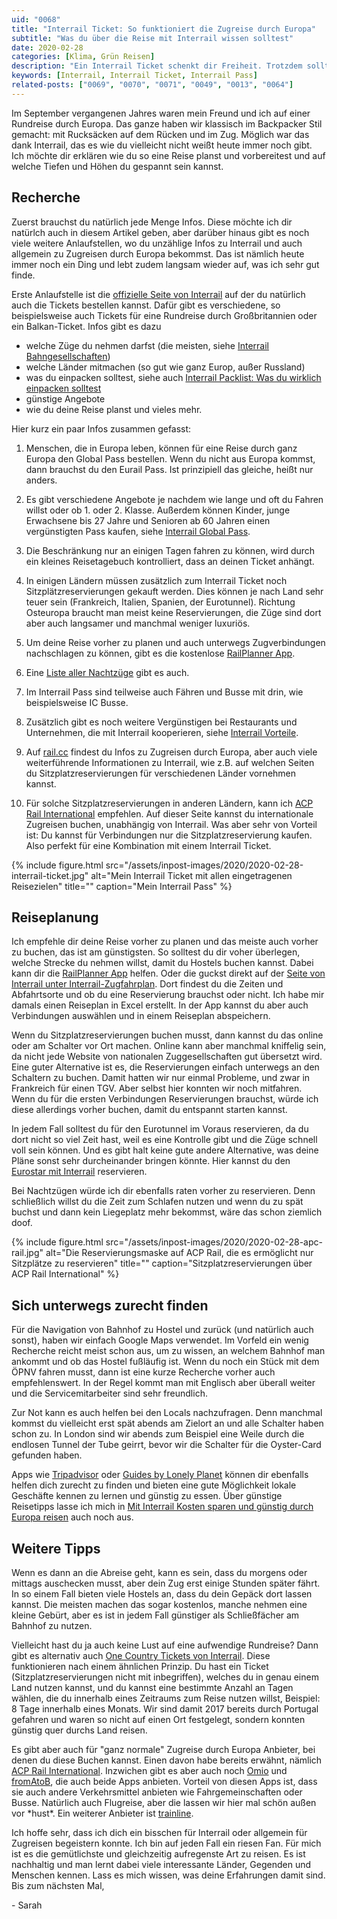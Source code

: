 ```yaml
---
uid: "0068"
title: "Interrail Ticket: So funktioniert die Zugreise durch Europa"
subtitle: "Was du über die Reise mit Interrail wissen solltest"
date: 2020-02-28
categories: [Klima, Grün Reisen]
description: "Ein Interrail Ticket schenkt dir Freiheit. Trotzdem solltest du einges beachten bevor du losfährst. Tipps für die Reise mit Interrail Pass."
keywords: [Interrail, Interrail Ticket, Interrail Pass]
related-posts: ["0069", "0070", "0071", "0049", "0013", "0064"]
---
```

Im September vergangenen Jahres waren mein Freund und ich auf einer Rundreise durch Europa. Das ganze haben wir klassisch im Backpacker Stil gemacht: mit Rucksäcken auf dem Rücken und im Zug. Möglich war das dank Interrail, das es wie du vielleicht nicht weißt heute immer noch gibt. Ich möchte dir erklären wie du so eine Reise planst und vorbereitest und auf welche Tiefen und Höhen du gespannt sein kannst.

## Recherche
Zuerst brauchst du natürlich jede Menge Infos. Diese möchte ich dir natürlch auch in diesem Artikel geben, aber darüber hinaus gibt es noch viele weitere Anlaufstellen, wo du unzählige Infos zu Interrail und auch allgemein zu Zugreisen durch Europa bekommst. Das ist nämlich heute immer noch ein Ding und lebt zudem langsam wieder auf, was ich sehr gut finde.

Erste Anlaufstelle ist die [offizielle Seite von Interrail](https://www.interrail.eu/de) auf der du natürlich auch die Tickets bestellen kannst. Dafür gibt es verschiedene, so beispielsweise auch Tickets für eine Rundreise durch Großbritannien oder ein Balkan-Ticket. Infos gibt es dazu
- welche Züge du nehmen darfst (die meisten, siehe [Interrail Bahngesellschaften](https://www.interrail.eu/de/reise-planen/zuege-europa/bahngesellschaften))
- welche Länder mitmachen (so gut wie ganz Europ, außer Russland)
- was du einpacken solltest, siehe auch [Interrail Packlist: Was du wirklich einpacken solltest](/blog/interrail-pack-liste/)
- günstige Angebote
- wie du deine Reise planst
und vieles mehr.

Hier kurz ein paar Infos zusammen gefasst:

1. Menschen, die in Europa leben, können für eine Reise durch ganz Europa den Global Pass bestellen. Wenn du nicht aus Europa kommst, dann brauchst du den Eurail Pass. Ist prinzipiell das gleiche, heißt nur anders.

2. Es gibt verschiedene Angebote je nachdem wie lange und oft du Fahren willst oder ob 1. oder 2. Klasse. Außerdem können Kinder, junge Erwachsene bis 27 Jahre und Senioren ab 60 Jahren einen vergünstigten Pass kaufen, siehe [Interrail Global Pass](https://www.interrail.eu/de/interrailpaesse/global-pass).

3. Die Beschränkung nur an einigen Tagen fahren zu können, wird durch ein kleines Reisetagebuch kontrolliert, dass an deinen Ticket anhängt.

4. In einigen Ländern müssen zusätzlich zum Interrail Ticket noch Sitzplätzreservierungen gekauft werden. Dies können je nach Land sehr teuer sein (Frankreich, Italien, Spanien, der Eurotunnel). Richtung Osteuropa braucht man meist keine Reservierungen, die Züge sind dort aber auch langsamer und manchmal weniger luxuriös.

5. Um deine Reise vorher zu planen und auch unterwegs Zugverbindungen nachschlagen zu können, gibt es die kostenlose [RailPlanner App](https://www.interrail.eu/de/reise-planen/bahnreisenplanerapp).

6. Eine [Liste aller Nachtzüge](https://www.interrail.eu/de/reise-planen/zuege-europa/nachtzuege) gibt es auch.

7. Im Interrail Pass sind teilweise auch Fähren und Busse mit drin, wie beispielsweise IC Busse.

8. Zusätzlich gibt es noch weitere Vergünstigen bei Restaurants und Unternehmen, die mit Interrail kooperieren, siehe [Interrail Vorteile](https://www.interrail.eu/de/interrailpaesse/zusaetzliche-vorteile-fuer-interrailreisende/gesamteuropaeische-vorteile).

9. Auf [rail.cc](https://rail.cc/de) findest du Infos zu Zugreisen durch Europa, aber auch viele weiterführende Informationen zu Interrail, wie z.B. auf welchen Seiten du Sitzplatzreservierungen für verschiedenen Länder vornehmen kannst.

10. Für solche Sitzplatzreservierungen in anderen Ländern, kann ich [ACP Rail International](https://shop.acprail.com) empfehlen. Auf dieser Seite kannst du internationale Zugreisen buchen, unabhängig von Interrail. Was aber sehr von Vorteil ist: Du kannst für Verbindungen nur die Sitzplatzreservierung kaufen. Also perfekt für eine Kombination mit einem Interrail Ticket.

{% include figure.html src="/assets/inpost-images/2020/2020-02-28-interrail-ticket.jpg" alt="Mein Interrail Ticket mit allen eingetragenen Reisezielen" title="" caption="Mein Interrail Pass" %}

## Reiseplanung
Ich empfehle dir deine Reise vorher zu planen und das meiste auch vorher zu buchen, das ist am günstigsten. So solltest du dir voher überlegen, welche Strecke du nehmen willst, damit du Hostels buchen kannst. Dabei kann dir die [RailPlanner App](https://www.interrail.eu/de/reise-planen/bahnreisenplanerapp) helfen. Oder die guckst direkt auf der [Seite von Interrail unter Interrail-Zugfahrplan](https://www.interrail.eu/en/plan-your-trip/interrail-timetable). Dort findest du die Zeiten und Abfahrtsorte und ob du eine Reservierung brauchst oder nicht. Ich habe mir damals einen Reiseplan in Excel erstellt. In der App kannst du aber auch Verbindungen auswählen und in einem Reiseplan abspeichern.

Wenn du Sitzplatzreservierungen buchen musst, dann kannst du das online oder am Schalter vor Ort machen. Online kann aber manchmal kniffelig sein, da nicht jede Website von nationalen Zuggesellschaften gut übersetzt wird. Eine guter Alternative ist es, die Reservierungen einfach unterwegs an den Schaltern zu buchen. Damit hatten wir nur einmal Probleme, und zwar in Frankreich für einen TGV. Aber selbst hier konnten wir noch mitfahren. Wenn du für die ersten Verbindungen Reservierungen brauchst, würde ich diese allerdings vorher buchen, damit du entspannt starten kannst.

In jedem Fall solltest du für den Eurotunnel im Voraus reservieren, da du dort nicht so viel Zeit hast, weil es eine Kontrolle gibt und die Züge schnell voll sein können. Und es gibt halt keine gute andere Alternative, was deine Pläne sonst sehr durcheinander bringen könnte. Hier kannst du den [Eurostar mit Interrail](https://www.eurostar.com/uk-en/deals/interrail) reservieren.

Bei Nachtzügen würde ich dir ebenfalls raten vorher zu reservieren. Denn schließlich willst du die Zeit zum Schlafen nutzen und wenn du zu spät buchst und dann kein Liegeplatz mehr bekommst, wäre das schon ziemlich doof.

{% include figure.html src="/assets/inpost-images/2020/2020-02-28-apc-rail.jpg" alt="Die Reservierungsmaske auf ACP Rail, die es ermöglicht nur Sitzplätze zu reservieren" title="" caption="Sitzplatzreservierungen über ACP Rail International" %}

## Sich unterwegs zurecht finden
Für die Navigation von Bahnhof zu Hostel und zurück (und natürlich auch sonst), haben wir einfach Google Maps verwendet. Im Vorfeld ein wenig Recherche reicht meist schon aus, um zu wissen, an welchem Bahnhof man ankommt und ob das Hostel fußläufig ist. Wenn du noch ein Stück mit dem ÖPNV fahren musst, dann ist eine kurze Recherche vorher auch empfehlenswert. In der Regel kommt man mit Englisch aber überall weiter und die Servicemitarbeiter sind sehr freundlich.

Zur Not kann es auch helfen bei den Locals nachzufragen. Denn manchmal kommst du vielleicht erst spät abends am Zielort an und alle Schalter haben schon zu. In London sind wir abends zum Beispiel eine Weile durch die endlosen Tunnel der Tube geirrt, bevor wir die Schalter für die Oyster-Card gefunden haben.

Apps wie [Tripadvisor](https://play.google.com/store/apps/details?id=com.tripadvisor.tripadvisor) oder [Guides by Lonely Planet](https://play.google.com/store/apps/details?id=com.lonelyplanet.guides) können dir ebenfalls helfen dich zurecht zu finden und bieten eine gute Möglichkeit lokale Geschäfte kennen zu lernen und günstig zu essen. Über günstige Reisetipps lasse ich mich in [Mit Interrail Kosten sparen und günstig durch Europa reisen](/blog/interrail-guenstig-reisen/) auch noch aus.

## Weitere Tipps
Wenn es dann an die Abreise geht, kann es sein, dass du morgens oder mittags auschecken musst, aber dein Zug erst einige Stunden später fährt. In so einem Fall bieten viele Hostels an, dass du dein Gepäck dort lassen kannst. Die meisten machen das sogar kostenlos, manche nehmen eine kleine Gebürt, aber es ist in jedem Fall günstiger als Schließfächer am Bahnhof zu nutzen.

Vielleicht hast du ja auch keine Lust auf eine aufwendige Rundreise? Dann gibt es alternativ auch [One Country Tickets von Interrail](https://www.interrail.eu/de/interrail-passes/one-country-pass). Diese funktionieren nach einem ähnlichen Prinzip. Du hast ein Ticket (Sitzplatzreservierungen nicht mit inbegriffen), welches du in genau einem Land nutzen kannst, und du kannst eine bestimmte Anzahl an Tagen wählen, die du innerhalb eines Zeitraums zum Reise nutzen willst, Beispiel: 8 Tage innerhalb eines Monats. Wir sind damit 2017 bereits durch Portugal gefahren und waren so nicht auf einen Ort festgelegt, sondern konnten günstig quer durchs Land reisen.

Es gibt aber auch für "ganz normale" Zugreise durch Europa Anbieter, bei denen du diese Buchen kannst. Einen davon habe bereits erwähnt, nämlich [ACP Rail International](https://shop.acprail.com). Inzwichen gibt es aber auch noch [Omio](https://de.omio.com/) und [fromAtoB](https://www.fromatob.com/de-DE), die auch beide Apps anbieten. Vorteil von diesen Apps ist, dass sie auch andere Verkehrsmittel anbieten wie Fahrgemeinschaften oder Busse. Natürlich auch Flugreise, aber die lassen wir hier mal schön außen vor \*hust\*. Ein weiterer Anbieter ist [trainline](https://www.thetrainline.com/de).

Ich hoffe sehr, dass ich dich ein bisschen für Interrail oder allgemein für Zugreisen begeistern konnte. Ich bin auf jeden Fall ein riesen Fan. Für mich ist es die gemütlichste und gleichzeitig aufregenste Art zu reisen. Es ist nachhaltig und man lernt dabei viele interessante Länder, Gegenden und Menschen kennen. Lass es mich wissen, was deine Erfahrungen damit sind. Bis zum nächsten Mal,

\- Sarah
